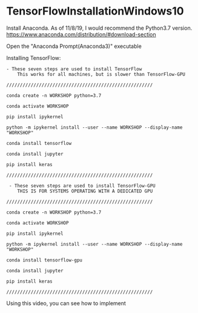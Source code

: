 # TensorFlowInstallationWindows10


Install Anaconda.  As of 11/8/19, I would recommend the Python3.7 version.
https://www.anaconda.com/distribution/#download-section

Open the "Anaconda Prompt(Anaconda3)" executable

Installing TensorFlow: 

 	- These seven steps are used to install TensorFlow
		This works for all machines, but is slower than TensorFlow-GPU

	//////////////////////////////////////////////////////
	
	conda create -n WORKSHOP python=3.7
	
	conda activate WORKSHOP
	
	pip install ipykernel
	
	python -m ipykernel install --user --name WORKSHOP --display-name "WORKSHOP"
	
	conda install tensorflow
	
	conda install jupyter
	
	pip install keras

	//////////////////////////////////////////////////////

	 - These seven steps are used to install TensorFlow-GPU
		THIS IS FOR SYSTEMS OPERATING WITH A DEDICATED GPU
         
	//////////////////////////////////////////////////////

	conda create -n WORKSHOP python=3.7
	
	conda activate WORKSHOP
	
	pip install ipykernel
	
	python -m ipykernel install --user --name WORKSHOP --display-name "WORKSHOP"
	
	conda install tensorflow-gpu
	
	conda install jupyter
	
	pip install keras
	
	//////////////////////////////////////////////////////

Using this video, you can see how to implement 
